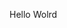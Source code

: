 Hello Wolrd




































































































































































































































































































































































































































































































































































































































































































































































































































































































































































































































































































